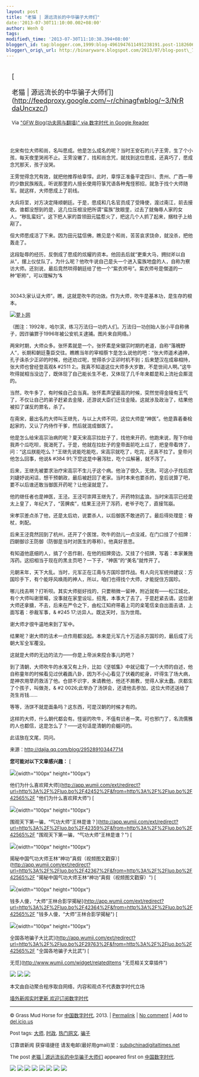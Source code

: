 ```yaml
--- 
layout: post 
title: "老猫 | 源远流长的中华骗子大师们" 
date:'2013-07-30T11:10:00.002+08:00' 
author: Wenh Q
tags:
modified\_time: '2013-07-30T11:10:38.394+08:00' 
blogger\_id: tag:blogger.com,1999:blog-4961947611491238191.post-1182606935859425296
blogger\_orig\_url: http://binaryware.blogspot.com/2013/07/blog-post\_7174.html
---
```

<div style="margin: 10px; padding: 5px;">

<div style="font-size: 18px;">

[

老猫 |
源远流长的中华骗子大师们](http://feedproxy.google.com/~r/chinagfwblog/~3/NrRdaUncxzc/)

</div>

<div style="font-size: 13px;">

Via ["GFW Blog(功夫网与翻墙)" via 数字时代 in Google
Reader](https://www.blogger.com/blogger.g?blogID=4961947611491238191)

</div>

</div>

<div style="font-size: 13px; padding: 15px 0 10px 10px;">

北宋有位大师和尚，名叫愿成。他是怎么成名的呢？当时王安石的儿子王雱，生了个小孩，每天夜里哭闹不止。王雱没辙了，找和尚念咒，就找到这位愿成，还真巧了，愿成念咒那天，孩子没哭。

王雱觉得念咒有效，就把他推荐给章惇。此时，章惇正准备平定四川、贵州、广西一带的少数民族叛乱，听说那里的人擅长使用符箓咒语各种鬼怪邪招，就急于找个大师随军。就这样，大师愿成上了前线。

大兵将至，对方决定降顺朝廷。于是，愿成和几名官员成了受降使，渡过南江，前去接收。谁都没想到的是，这几位压根没把所谓“蛮族”放眼里，过去了就侮辱人家的女人，“秽乱蛮妇”。这下把人家的首领田元猛惹火了，把这几个人抓了起来，捆柱子上给剐了。

但大师愿成活了下来。因为田元猛信佛，瞧见是个和尚，苦苦哀求饶命，就没杀，把他轰走了。

这段耻辱的经历，反倒成了愿成的炫耀的资本。他回去后就“更乘大马，拥挝斧以自从”，摆上仪仗队了。为什么呢？他吹牛说自己是头一个进入蛮族地盘的人，自称为察访大师。还别说，最后竟然哄得朝廷给了他一个“紫衣师号”。紫衣师号是僧道的一种“职称”，可以理解为“&
#
30343;家认证大师”。瞧，这就是吹牛的功效。作为大师，吹牛是基本功，是生存的根本。

[![萝卜网](http://ki.ki.ki/files/2013/07/28/4ef0bf0e65151e3ceb49c31e7c771fa3.jpg "萝卜网")](http://ki.ki.ki/files/2013/07/28/4ef0bf0e65151e3ceb49c31e7c771fa3.jpg "萝卜网")

（图注：1992年，哈尔滨，练习万法归一功的人们。万法归一功创始人张小平自称佛子，因诈骗罪于1996年被公安机关逮捕。图片来自网络。）

两宋时期，大师众多。张怀素就是一个。张怀素是宋徽宗时期的老道，自称“落魄野人”，长期和朝廷重臣交往。瞧瞧当年的宰相蔡卞是怎么说他的吧：“张大师道术通神，孔子诛杀少正卯的时候，他还劝过呢，觉得杀少正卯时机不到；后来楚汉在成皋相持，张大师也曾经登高观&
#2511
2;。我真不知道这位大师多大岁数，不是世间人啊。”这牛吹得就相当没边了，既体现了自己能长生不老，又体现了几千年来都是和上流社会厮混的。

当然，吹牛多了，有时候自己会当真。张怀素声望最高的时候，突然觉得金陵有王气了，不仅让自己的弟子赶紧去金陵，还游说大臣们迁往金陵。这就涉及政治了，结果他被扣了谋反的罪名，杀了。

在南宋，最出名的大师叫王继先，与以上大师不同，这位大师是“神医”。他是靠着秦桧起家的，又认了内侍作干爹，然后就混成御医了。

他是怎么给宋高宗治病的呢？夏天宋高宗拉肚子了，找他来开药，他跑来说，陛下你给我弄个瓜吃呗，我渴死了。于是，他就在拉肚子的皇帝面前吃上瓜了，把皇帝看馋了，问：“这瓜朕能吃么？”王继先说能吃能吃，宋高宗就吃了，吃完，还真不拉了。皇帝问他怎么回事，他说&
#384
91;下您这是中暑泻肚，吃个瓜解暑，就不泻了。

后来，王继先被要求治疗宋高宗不生儿子这个病。他治了很久，无效。可这小子找后宫刘婕妤说闲话，想干预朝政，最后被赶回了老家。当时本来也要杀的，皇后说算了吧，要不以后谁还敢当御医开药呢？让他滚就是了。

他的继任者也是神医，王泾。王泾可崇拜王继先了，开药特别孟浪。当时宋高宗已经是太上皇了，年纪大了，“苦脾疾”，结果王泾开了泻药，老爷子吃了，直接驾崩。

宋孝宗差点杀了他，还是太后劝，说要杀人，以后御医不敢进药了。最后得处理是：脊杖，刺配。

后来王泾竟然回到了杭州，还开了个医馆，吹牛的劲儿一点没减，在门口挂了个招牌：四朝御诊王防御（防御是当时对医生的尊称）。他真好意思。

有知道他底细的人，搞了个恶作剧，在他的招牌旁边，又挂了个招牌，写着：本家兼施泻药。这招相当于现在的黑主页吧？一下子，“神医”的“美名”就传开了。

元朝末年，天下大乱。当时，元军正在江南与方国珍部作战。有人向元军统帅建议：方国珍手下，有个能呼风唤雨的神人，所以，咱们也得找个大师，才能捉住方国珍。

哪儿找去啊？打听呗。其实大师挺好找的，只要稍微一留神，附近就有——松江城北，有个大师叫谢景暘，没事就在家里设坛，招鬼，本事大了去了。于是赶紧去请。这位谢大师还拿搪，不去，后来在严令之下，由松江知府带着上司的亲笔信亲自出面去请，上面写着：参裁军事，&
#245
17;访异人。既达天时，当为世用。

谢大师才很牛逼地来到了军中。

结果呢？谢大师的法术一点作用都没起。本来是元军几十万追杀方国珍的，最后成了元朝大军全军覆没。

这就是大师的无边的法力——你是上帝派来搅合事儿的吧？

到了清朝，大师吹牛的水准又有上升，比如《坚瓠集》中就记载了一个大师的自述，他自称童年的时候看见过伏羲画八卦，因为不小心看见了伏羲的蛇身，吓得生了场大病，是神农用草药救活了他。仓颉不识字，来请教他，他还不屑教，觉得人家太蠢。庆都生了个孩子，叫做尧，&
#2
0026;此举办了汤饼会，还请他去参加，这位大师还送给了尧生肖钱……

等等，汤饼不就是面条吗？这东西，可是汉朝的时候才有的。

这样的大师，什么朝代都会有。怪诞的吹牛，不值有识者一笑。可也邪门了，名流儒雅的人也都信，这是怎么了？——这句话是清朝的俞樾问的。

此话放在文尾，同问。

来源：http://dajia.qq.com/blog/295289103447714

**您可能对以下文章感兴趣：**
[

![](http://static.wumii.cn/site_images/ti/2v4C3XVE.jpg?i=GzeTfqAe){width="100px"
height="100px"}

他们为什么喜欢拜大师](http://app.wumii.com/ext/redirect?url=http%3A%2F%2Fluo.bo%2F42452%2F&from=http%3A%2F%2Fluo.bo%2F42565%2F "他们为什么喜欢拜大师")
[

![](http://static.wumii.cn/site_images/ti/qutHDr8Z.jpg?i=Gd5OYB64){width="100px"
height="100px"}

围观天下第一骗，“气功大师”王林是谁？](http://app.wumii.com/ext/redirect?url=http%3A%2F%2Fluo.bo%2F42359%2F&from=http%3A%2F%2Fluo.bo%2F42565%2F "围观天下第一骗，“气功大师”王林是谁？")
[

![](http://static.wumii.cn/site_images/ti/1wGbRob3.jpg?i=88qmkhwO){width="100px"
height="100px"}

揭秘中国气功大师王林“神功”真假（视频图文戳穿）](http://app.wumii.com/ext/redirect?url=http%3A%2F%2Fluo.bo%2F42367%2F&from=http%3A%2F%2Fluo.bo%2F42565%2F "揭秘中国气功大师王林“神功”真假（视频图文戳穿）")
[

![](http://static.wumii.cn/site_images/ti/Yx2FoVsX.jpg?i=Fqy3fwuc){width="100px"
height="100px"}

钱多人傻，“大师”王林合影学揭秘](http://app.wumii.com/ext/redirect?url=http%3A%2F%2Fluo.bo%2F42364%2F&from=http%3A%2F%2Fluo.bo%2F42565%2F "钱多人傻，“大师”王林合影学揭秘")
[

![](http://static.wumii.cn/site_images/ti/vi4hov8C.jpg?i=vLkKZvFZ){width="100px"
height="100px"}

全国各地骗子大比武](http://app.wumii.com/ext/redirect?url=http%3A%2F%2Fluo.bo%2F29763%2F&from=http%3A%2F%2Fluo.bo%2F42565%2F "全国各地骗子大比武")
[

无觅](http://www.wumii.com/widget/relatedItems "无觅相关文章插件")
<div>

[![](http://feeds.feedburner.com/~ff/tamd?d=yIl2AUoC8zA)](http://feeds.feedburner.com/~ff/tamd?a=2HGOn6Cp0_g:VLt2X9RuARY:yIl2AUoC8zA)
[![](http://feeds.feedburner.com/~ff/tamd?d=qj6IDK7rITs)](http://feeds.feedburner.com/~ff/tamd?a=2HGOn6Cp0_g:VLt2X9RuARY:qj6IDK7rITs)
[![](http://feeds.feedburner.com/~ff/tamd?i=2HGOn6Cp0_g:VLt2X9RuARY:-BTjWOF_DHI)](http://feeds.feedburner.com/~ff/tamd?a=2HGOn6Cp0_g:VLt2X9RuARY:-BTjWOF_DHI)

</div>

本文由自动聚合程序取自网络，内容和观点不代表数字时代立场

[墙外新闻实时更新 欢迎订阅数字时代](http://eepurl.com/mstlf)


------------------------------------------------------------------------

© Grass Mud Horse for
[中国数字时代](http://chinadigitaltimes.net/chinese), 2013. |
[Permalink](http://chinadigitaltimes.net/chinese/2013/07/%E8%80%81%E7%8C%AB-%E6%BA%90%E8%BF%9C%E6%B5%81%E9%95%BF%E7%9A%84%E4%B8%AD%E5%8D%8E%E9%AA%97%E5%AD%90%E5%A4%A7%E5%B8%88%E4%BB%AC/)
| [No
comment](http://chinadigitaltimes.net/chinese/2013/07/%E8%80%81%E7%8C%AB-%E6%BA%90%E8%BF%9C%E6%B5%81%E9%95%BF%E7%9A%84%E4%B8%AD%E5%8D%8E%E9%AA%97%E5%AD%90%E5%A4%A7%E5%B8%88%E4%BB%AC/#comments)
| Add to
[del.icio.us](http://del.icio.us/post?url=http://chinadigitaltimes.net/chinese/2013/07/%E8%80%81%E7%8C%AB-%E6%BA%90%E8%BF%9C%E6%B5%81%E9%95%BF%E7%9A%84%E4%B8%AD%E5%8D%8E%E9%AA%97%E5%AD%90%E5%A4%A7%E5%B8%88%E4%BB%AC/&title=%E8%80%81%E7%8C%AB%20%7C%20%E6%BA%90%E8%BF%9C%E6%B5%81%E9%95%BF%E7%9A%84%E4%B8%AD%E5%8D%8E%E9%AA%97%E5%AD%90%E5%A4%A7%E5%B8%88%E4%BB%AC)

Post tags:
[大师](http://chinadigitaltimes.net/chinese/tag/%E5%A4%A7%E5%B8%88/?category=10466),
[时政](http://chinadigitaltimes.net/chinese/tag/%E6%97%B6%E6%94%BF/?category=10466),
[热门网文](http://chinadigitaltimes.net/chinese/tag/%E7%83%AD%E9%97%A8%E7%BD%91%E6%96%87/?category=10466),
[骗子](http://chinadigitaltimes.net/chinese/tag/%E9%AA%97%E5%AD%90/?category=10466)

订靠谱新闻 获穿墙捷径
请发电邮(最好用gmail)至：sub@chinadigitaltimes.net

The post [老猫 |
源远流长的中华骗子大师们](http://chinadigitaltimes.net/chinese/2013/07/%E8%80%81%E7%8C%AB-%E6%BA%90%E8%BF%9C%E6%B5%81%E9%95%BF%E7%9A%84%E4%B8%AD%E5%8D%8E%E9%AA%97%E5%AD%90%E5%A4%A7%E5%B8%88%E4%BB%AC/)
appeared first on [中国数字时代](http://chinadigitaltimes.net/chinese).

<div>

[![](http://feeds.feedburner.com/~ff/chinagfwblog?d=yIl2AUoC8zA)](http://feeds.feedburner.com/~ff/chinagfwblog?a=NrRdaUncxzc:rUNUiLx4bOI:yIl2AUoC8zA)
[![](http://feeds.feedburner.com/~ff/chinagfwblog?i=NrRdaUncxzc:rUNUiLx4bOI:-BTjWOF_DHI)](http://feeds.feedburner.com/~ff/chinagfwblog?a=NrRdaUncxzc:rUNUiLx4bOI:-BTjWOF_DHI)
[![](http://feeds.feedburner.com/~ff/chinagfwblog?i=NrRdaUncxzc:rUNUiLx4bOI:F7zBnMyn0Lo)](http://feeds.feedburner.com/~ff/chinagfwblog?a=NrRdaUncxzc:rUNUiLx4bOI:F7zBnMyn0Lo)
[![](http://feeds.feedburner.com/~ff/chinagfwblog?i=NrRdaUncxzc:rUNUiLx4bOI:V_sGLiPBpWU)](http://feeds.feedburner.com/~ff/chinagfwblog?a=NrRdaUncxzc:rUNUiLx4bOI:V_sGLiPBpWU)
[![](http://feeds.feedburner.com/~ff/chinagfwblog?d=qj6IDK7rITs)](http://feeds.feedburner.com/~ff/chinagfwblog?a=NrRdaUncxzc:rUNUiLx4bOI:qj6IDK7rITs)
[![](http://feeds.feedburner.com/~ff/chinagfwblog?d=l6gmwiTKsz0)](http://feeds.f%20%20%20eedburner.com/~ff/chinagfwblog?a=NrRdaUncxzc:rUNUiLx4bOI:l6gmwiTKsz0)
[![](http://feeds.feedburner.com/~ff/chinagfwblog?i=NrRdaUncxzc:rUNUiLx4bOI:gIN9vFwOqvQ)](http://feeds.feedburner.com/~ff/chinagfwblog?a=NrRdaUncxzc:rUNUiLx4bOI:gIN9vFwOqvQ)
[![](http://feeds.feedburner.com/~ff/chinagfwblog?d=TzevzKxY174)](http://feeds.feedburner.com/~ff/chinagfwblog?a=NrRdaUncxzc:rUNUiLx4bOI:TzevzKxY174)

</div>

</div>
